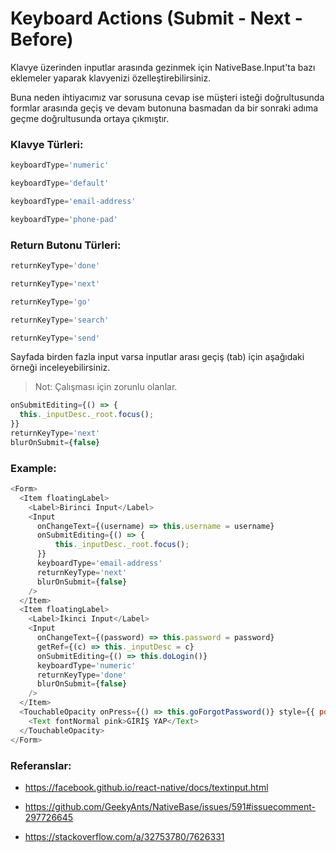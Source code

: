 # Keyboard Actions (Submit - Next - Before)

Klavye üzerinden inputlar arasında gezinmek için NativeBase.Input'ta bazı eklemeler yaparak klavyenizi özelleştirebilirsiniz.

Buna neden ihtiyacımız var sorusuna cevap ise müşteri isteği doğrultusunda formlar arasında geçiş ve devam butonuna basmadan da bir sonraki adıma geçme doğrultusunda ortaya çıkmıştır.

### Klavye Türleri:

```javascript
keyboardType='numeric'

keyboardType='default'

keyboardType='email-address'

keyboardType='phone-pad'
```

### Return Butonu Türleri:

```javascript
returnKeyType='done'

returnKeyType='next'

returnKeyType='go'

returnKeyType='search'

returnKeyType='send'
```


Sayfada birden fazla input varsa inputlar arası geçiş (tab) için aşağıdaki örneği inceleyebilirsiniz.

> Not: Çalışması için zorunlu olanlar.

```javascript
onSubmitEditing={() => {
  this._inputDesc._root.focus(); 
}}
returnKeyType='next'
blurOnSubmit={false}
```

### Example:

```javascript
<Form>
  <Item floatingLabel>
    <Label>Birinci Input</Label>
    <Input
      onChangeText={(username) => this.username = username}
      onSubmitEditing={() => {
          this._inputDesc._root.focus(); 
      }}
      keyboardType='email-address'
      returnKeyType='next'
      blurOnSubmit={false}
    />
  </Item>
  <Item floatingLabel>
    <Label>İkinci Input</Label>
    <Input
      onChangeText={(password) => this.password = password}
      getRef={(c) => this._inputDesc = c}
      onSubmitEditing={() => this.doLogin()}
      keyboardType='numeric'
      returnKeyType='done'
      blurOnSubmit={false}
    />
  </Item>
  <TouchableOpacity onPress={() => this.goForgotPassword()} style={{ position: 'absolute', bottom: 25, right: 0 }} >
    <Text fontNormal pink>GİRİŞ YAP</Text>
  </TouchableOpacity>
</Form>
```


### Referanslar: 

- https://facebook.github.io/react-native/docs/textinput.html

- https://github.com/GeekyAnts/NativeBase/issues/591#issuecomment-297726645

- https://stackoverflow.com/a/32753780/7626331

